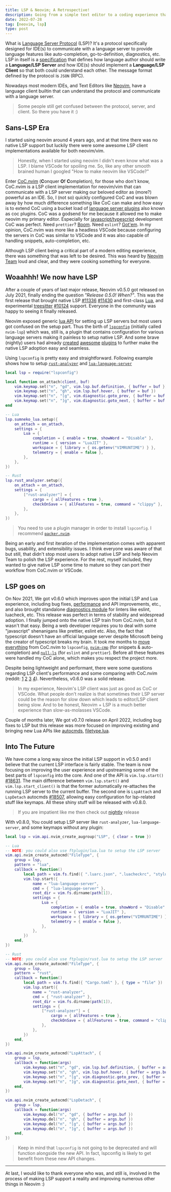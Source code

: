 ```yaml
---
title: LSP & Neovim; A Retrospective!
description: Going from a simple text editor to a coding experience that everyone loves and enjoys!
date: 2022-07-28
tag: [neovim, lsp]
type: post
---
```


What is [Language Server Protocol](https://microsoft.github.io/language-server-protocol/) (LSP)? It's a protocol specifically designed for IDE(s) to communicate with a language server to provide language features like auto-completion, go-to-definition, diagnostics, etc. LSP in itself is a [specification](https://microsoft.github.io/language-server-protocol/specifications/lsp/3.17/specification/) that defines how language author should write a **Language/LSP Server** and how IDE(s) should implement a **Language/LSP Client** so that both could understand each other. The message format defined by the protocol is `JSON` (RPC).

Nowadays most modern IDEs, and Text Editors like [Neovim](https://github.com/neovim/neovim), have a language client builtin that can understand the protocol and communicate with a language server.

> Some people still get confused between the protocol, server, and client. So there you have it :)

## Sans-LSP Era

I started using neovim around 4 years ago, and at that time there was no native LSP support but luckily there were some awesome LSP client implementations available for both neovim/vim.

> Honestly, when I started using neovim I didn't even know what was a LSP. I blame VSCode for spoiling me. So, like any other smooth brained human I googled "How to make neovim like VSCode?"

Enter [CoC.nvim](https://github.com/neoclide/coc.nvim) (**C**onquer **O**f **C**ompletion), for those who don't know, CoC.nvim is a LSP client implementation for neovim/vim that can communicate with a LSP server making our beloved editor as (more?) powerful as an IDE. So, I (not so) quickly configured CoC and was blown away by how much difference something like CoC can make and how easy is to extend CoC using a bucket load of [language server plugins](https://github.com/neoclide/coc.nvim/wiki/Language-servers#example-language-server-configuration) also known as coc plugins. CoC was a godsend for me because it allowed me to make neovim my primary editor. Especially for [javascript/typescript](https://github.com/neoclide/coc-tsserver) development CoC was perfect. Need `prettier`? [Boom](https://github.com/neoclide/coc-prettier). Need `eslint`? [Got'em](https://github.com/neoclide/coc-eslint). In my opinion, CoC.nvim was more like a headless VSCode because configuring the servers in CoC was similar to VSCode and it was also capable of handling snippets, auto-completion, etc.

Although LSP client being a critical part of a modern editing experience, there was something that was left to be desired. This was heard by [Neovim Team](https://github.com/orgs/neovim/people) loud and clear, and they were cooking something for everyone.

## Woaahhh! We now have LSP

After a couple of years of last major release, Neovim v0.5.0 got released on July 2021, finally ending the question _"Release 0.5.0! When?"_. This was the first release that brought native LSP [#11336](https://github.com/neovim/neovim/pull/11336) [#11430](https://github.com/neovim/neovim/pull/11430) and first-class [Lua](https://www.lua.org/about.html), and experimental [treesitter](https://tree-sitter.github.io/tree-sitter/) [#10124](https://github.com/neovim/neovim/pull/10124) support. Everyone in the community was happy to seeing it finally released.

Neovim exposed generic [lua API](https://github.com/neovim/neovim/pull/11430) for setting up LSP servers but most users got confused on the setup part. Thus the birth of [`lspconfig`](https://github.com/neovim/nvim-lspconfig) (initially called `nvim-lsp`) which was, still is, a plugin that contains configuration for various language servers making it painless to setup native LSP. And some brave (nightly) users had already [created](https://github.com/glepnir/lspsaga.nvim) [awesome](https://github.com/hrsh7th/nvim-compe) [plugins](https://github.com/RishabhRD/nvim-lsputils) to further make the native LSP adoption easy and seamless.

Using `lspconfig` is pretty easy and straightforward. Following example shows how to setup [`rust-analyzer`](https://rust-analyzer.github.io/) and [`lua-language-server`](https://github.com/sumneko/lua-language-server/)

```lua filename="servers.lua" {1,11,24}
local lsp = require("lspconfig")

local function on_attach(client, buf)
    vim.keymap.set("n", "gd", vim.lsp.buf.definition, { buffer = buf })
    vim.keymap.set("n", "gh", vim.lsp.buf.hover, { buffer = buf })
    vim.keymap.set("n", "[g", vim.diagnostic.goto_prev, { buffer = buf })
    vim.keymap.set("n", "]g", vim.diagnostic.goto_next, { buffer = buf })
end

-- Lua
lsp.sumneko_lua.setup({
    on_attach = on_attach,
    settings = {
        Lua = {
            completion = { enable = true, showWord = "Disable" },
            runtime = { version = "LuaJIT" },
            workspace = { library = { os.getenv("VIMRUNTIME") } },
            telemetry = { enable = false },
        },
    },
})

-- Rust
lsp.rust_analyzer.setup({
    on_attach = on_attach,
    settings = {
        ["rust-analyzer"] = {
            cargo = { allFeatures = true },
            checkOnSave = { allFeatures = true, command = "clippy" },
        },
    },
})
```

> You need to use a plugin manager in order to install `lspconfig`. I recommend [`packer.nvim`](https://github.com/wbthomason/packer.nvim).

Being an early and first iteration of the implementation comes with apparent bugs, usability, and extensibility issues. I think everyone was aware of that but still, that didn't stop most users to adopt native LSP and help Neovim Team to polish the LSP experience. For the rest, myself included, they wanted to give native LSP some time to mature so they can port their workflow from CoC.nvim or VSCode.

## LSP goes on

On Nov 2021, We got v0.6.0 which improves upon the initial LSP and Lua experience, including bug fixes, [performance](https://github.com/neovim/neovim/pull/15854) and API improvements, etc., and also brought standalone [diagnostics module](https://github.com/neovim/neovim/pull/15585) for linters like eslint, luacheck, etc. This release was perfect in terms of stability and widespread adoption. I finally jumped onto the native LSP train from CoC.nvim, but it wasn't that easy. Being a web developer requires you to deal with some "javascript" shenanigans like prettier, eslint etc. Also, the fact that typescript doesn't have an official language server despite Microsoft being the creator of typescript breaks my brain. It took me months to [move everything](https://github.com/numToStr/dotfiles/pull/14) from CoC.nvim to `lspconfig`, [`nvim-cmp`](https://github.com/hrsh7th/nvim-cmp/) (for snippets & auto-completion) and [`null-ls`](https://github.com/jose-elias-alvarez/null-ls.nvim/) (for `eslint` and `prettier`). Before all these features were handled my CoC alone, which makes you respect the project more.

Despite being lightweight and performant, there were some questions regarding LSP client's performance and some comparing with CoC.nvim (reddit: [1](https://www.reddit.com/r/vim/comments/l3m33k/lsp_usage_and_performance/) [2](https://www.reddit.com/r/neovim/comments/qrjd9r/coc_or_builtinlsp/) [3](https://www.reddit.com/r/neovim/comments/rtm0tj/is_it_just_for_me_or_is_native_lsp_worse_in/) [4](https://www.reddit.com/r/neovim/comments/rr6npy/question_coc_vs_lsp_whats_exactly_the_difference/)). Nevertheless, v0.6.0 was a solid release.

> In my experience, Neovim's LSP client was just as good as CoC or VSCode. What people don't realize is that sometimes their LSP server could be the reason for slow down which leads to editor/LSP client being slow. And to be honest, Neovim + LSP is a much better experience than slow-as-molasses VSCode.

Couple of months later, We got v0.7.0 release on April 2022, including bug fixes to LSP but this release was more focused on improving existing and bringing new Lua APIs like [autocmds](https://github.com/neovim/neovim/pull/14661), [filetype.lua](https://github.com/neovim/neovim/pull/16600).

## Into The Future

We have come a long way since the initial LSP support in v0.5.0 and I believe that the current LSP interface is fairly stable. The team is now focusing on improving the user experience and upstreaming some of the best parts of `lspconfig` into the core. And one of the API is `vim.lsp.start()` [#18631](https://github.com/neovim/neovim/pull/18631). The main difference between `vim.lsp.start()` and `vim.lsp.start_client()` is that the former automatically re-attaches the running LSP server to the current buffer. The second one is `LspAttach` and `LspDetach` autocmds [#18507](https://github.com/neovim/neovim/pull/18507), allowing easy configuration for lsp-related stuff like keymaps. All these shiny stuff will be released with v0.8.0.

> If you are impatient like me then check out [nightly](https://github.com/neovim/neovim/releases/tag/nightly) release

With v0.8.0, You could setup LSP server like `rust-analyzer`, `lua-language-server`, and some keymaps without any plugin:

```lua filename="servers.lua" {5,10,28,33,47,57}
local lsp = vim.api.nvim_create_augroup("LSP", { clear = true })

-- Lua
-- NOTE: you could also use ftplugin/lua.lua to setup the LSP server
vim.api.nvim_create_autocmd("FileType", {
    group = lsp,
    pattern = "lua",
    callback = function()
        local path = vim.fs.find({ ".luarc.json", ".luacheckrc", "stylua.toml", ".git" })
        vim.lsp.start({
            name = "lua-language-server",
            cmd = { "lua-language-server" },
            root_dir = vim.fs.dirname(path[1]),
            settings = {
                Lua = {
                    completion = { enable = true, showWord = "Disable" },
                    runtime = { version = "LuaJIT" },
                    workspace = { library = { os.getenv("VIMRUNTIME") } },
                    telemetry = { enable = false },
                },
            },
        })
    end,
})

-- Rust
-- NOTE: you could also use ftplugin/rust.lua to setup the LSP server
vim.api.nvim_create_autocmd("FileType", {
    group = lsp,
    pattern = "rust",
    callback = function()
        local path = vim.fs.find({ "Cargo.toml" }, { type = "file" })
        vim.lsp.start({
            name = "rust-analyzer",
            cmd = { "rust-analyzer" },
            root_dir = vim.fs.dirname(path[1]),
            settings = {
                ["rust-analyzer"] = {
                    cargo = { allFeatures = true },
                    checkOnSave = { allFeatures = true, command = "clippy" },
                },
            },
        })
    end,
})

vim.api.nvim_create_autocmd("LspAttach", {
    group = lsp,
    callback = function(args)
        vim.keymap.set("n", "gd", vim.lsp.buf.definition, { buffer = args.buf })
        vim.keymap.set("n", "gh", vim.lsp.buf.hover, { buffer = args.buf })
        vim.keymap.set("n", "[g", vim.diagnostic.goto_prev, { buffer = args.buf })
        vim.keymap.set("n", "]g", vim.diagnostic.goto_next, { buffer = args.buf })
    end,
})

vim.api.nvim_create_autocmd("LspDetach", {
    group = lsp,
    callback = function(args)
        vim.keymap.del("n", "gd", { buffer = args.buf })
        vim.keymap.del("n", "gh", { buffer = args.buf })
        vim.keymap.del("n", "[g", { buffer = args.buf })
        vim.keymap.del("n", "]g", { buffer = args.buf })
    end,
})
```

> Keep in mind that `lspconfig` is not going to be deprecated and will function alongside the new API. In fact, lspconfig is likely to get benefit from these new API changes.

---

At last, I would like to thank everyone who was, and still is, involved in the process of making LSP support a reality and improving numerous other things in Neovim :)
